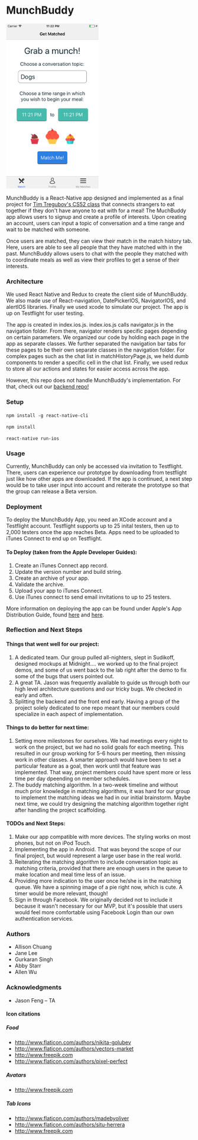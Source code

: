 # MunchBuddy
<img src="imgs/matchPage.png" alt="alt text" width="250">

MunchBuddy is a React-Native app designed and implemented as a final project for [Tim Tregubov's CS52 class](http://cs52.me/) that connects strangers to eat together if they don't have anyone to eat with for a meal! The MuchBuddy app allows users to signup and create a profile of interests. Upon creating an account, users can input a topic of conversation and a time range and wait to be matched with someone.

Once users are matched, they can view their match in the match history tab. Here, users are able to see all people that they have matched with in the past. MunchBuddy allows users to chat with the people they matched with to coordinate meals as well as view their profiles to get a sense of their interests.

### Architecture
We used React Native and Redux to create the client side of MunchBuddy. We also made use of React-navigation, DatePickerIOS, NavigatorIOS, and alertIOS libraries. Finally we used xcode to simulate our project. The app is up on Testflight for user testing.

The app is created in index.ios.js. index.ios.js calls navigator.js in the navigation folder. From there, navigator renders specific pages depending on certain parameters. We organized our code by holding each page in the app as separate classes. We further separated the navigation bar tabs for these pages to be their own separate classes in the navigation folder. For complex pages such as the chat list in matchHistoryPage.js, we held dumb components to render a specific cell in the chat list. Finally, we used redux to store all our actions and states for easier access across the app.

However, this repo does not handle MunchBuddy's implementation. For that, check out our [backend repo!](https://github.com/dartmouth-cs52-17S/project-client-foods-with-friends-server)

### Setup
`npm install -g react-native-cli`

`npm install`

`react-native run-ios`

### Usage
Currently, MunchBuddy can only be accessed via invitation to Testflight. There, users can experience our prototype by downloading from testflight just like how other apps are downloaded. If the app is continued, a next step would be to take user input into account and reiterate the prototype so that the group can release a Beta version.

### Deployment
To deploy the MunchBuddy App, you need an XCode account and a Testflight account. Testflight supports up to 25 inital testers, then up to 2,000 testers once the app reaches Beta. Apps need to be uploaded to iTunes Connect to end up on Testflight.

#### To Deploy (taken from the Apple Developer Guides):
1. Create an iTunes Connect app record.
2. Update the version number and build string.
3. Create an archive of your app.
4. Validate the archive.
5. Upload your app to iTunes Connect.
6. Use iTunes connect to send email invitations to up to 25 testers.

More information on deploying the app can be found under Apple's App Distribution Guide, found [here](https://developer.apple.com/library/content/documentation/IDEs/Conceptual/AppDistributionGuide/DistributingYourAppUsingTestFlight/DistributingYourAppUsingTestFlight.html) and [here](https://developer.apple.com/library/content/documentation/IDEs/Conceptual/AppDistributionGuide/UploadingYourApptoiTunesConnect/UploadingYourApptoiTunesConnect.html#//apple_ref/doc/uid/TP40012582-CH36-SW2).

### Reflection and Next Steps
#### Things that went well for our project:
1. A dedicated team. Our group pulled all-nighters, slept in Sudikoff, designed mockups at Midnight.... we worked up to the final project demos, and some of us went back to the lab right after the demo to fix some of the bugs that users pointed out.
2. A great TA. Jason was frequently available to guide us through both our high level architecture questions and our tricky bugs. We checked in early and often.
3. Splitting the backend and the front end early. Having a group of the project solely dedicated to one repo meant that our members could specialize in each aspect of implementation.

#### Things to do better for next time:
1. Setting more milestones for ourselves. We had meetings every night to work on the project, but we had no solid goals for each meeting. This resulted in our group working for 5-6 hours per meeting, then missing work in other classes. A smarter approach would have been to set a particular feature as a goal, then work until that feature was implemented. That way, project members could have spent more or less time per day dpeending on member schedules.
2. The buddy matching algorithm. In a two-week timeline and without much prior knowledge in matching algorithms, it was hard for our group to implement the matching ideas we had in our initial brainstorm. Maybe next time, we could try designing the matching algorithm together right after handling the project scaffolding.

#### TODOs and Next Steps:
1. Make our app compatible with more devices. The styling works on most phones, but not on iPod Touch.
2. Implementing the app in Android. That was beyond the scope of our final project, but would represent a large user base in the real world.
3. Reiterating the matching algorithm to include conversation topic as matching criteria, provided that there are enough users in the queue to make location and meal time less of an issue.
4. Providing more indication to the user once he/she is in the matching queue. We have a spinning image of a pie right now, which is cute. A timer would be more relevant, though!
5. Sign in through Facebook. We originally decided not to include it because it wasn't necessary for our MVP, but it's possible that users would feel more comfortable using Facebook Login than our own authentication services.

### Authors
* Allison Chuang
* Jane Lee
* Gurkaran Singh
* Abby Starr
* Allen Wu

### Acknowledgments
* Jason Feng – TA

#### Icon citations
##### Food
* http://www.flaticon.com/authors/nikita-golubev
* http://www.flaticon.com/authors/vectors-market
* http://www.freepik.com
* http://www.flaticon.com/authors/pixel-perfect
##### Avatars
* http://www.freepik.com
##### Tab Icons
* http://www.flaticon.com/authors/madebyoliver
* http://www.flaticon.com/authors/situ-herrera
* http://www.freepik.com
